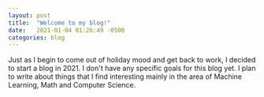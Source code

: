 ```yaml
---
layout: post
title:  "Welcome to my blog!"
date:   2021-01-04 01:26:49 -0500
categories: blog
---
```


Just as I begin to come out of holiday mood and get back to work, I decided to start a blog in 2021. I don't have any specific goals for this blog yet.
I plan to write about things that I find interesting mainly in the area of Machine Learning, Math and Computer Science.